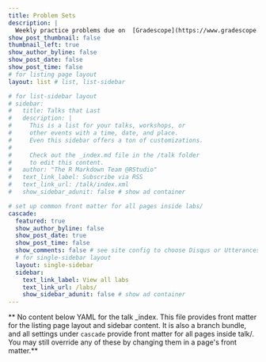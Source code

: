 ```yaml
---
title: Problem Sets
description: |
  Weekly practice problems due on  [Gradescope](https://www.gradescope.com/courses/356299) by 10 pm Monday.
show_post_thumbnail: false
thumbnail_left: true
show_author_byline: false
show_post_date: false
show_post_time: false
# for listing page layout
layout: list # list, list-sidebar

# for list-sidebar layout
# sidebar: 
#   title: Talks that Last
#   description: |
#     This is a list for your talks, workshops, or 
#     other events with a time, date, and place. 
#     Even this sidebar offers a ton of customizations.
#     
#     Check out the _index.md file in the /talk folder 
#     to edit this content. 
#   author: "The R Markdown Team @RStudio"
#   text_link_label: Subscribe via RSS
#   text_link_url: /talk/index.xml
#   show_sidebar_adunit: false # show ad container

# set up common front matter for all pages inside labs/
cascade:
  featured: true
  show_author_byline: false
  show_post_date: true
  show_post_time: false
  show_comments: false # see site config to choose Disqus or Utterances
  # for single-sidebar layout
  layout: single-sidebar
  sidebar:
    text_link_label: View all labs
    text_link_url: /labs/
    show_sidebar_adunit: false # show ad container
---
```


** No content below YAML for the talk _index. This file provides front matter for the listing page layout and sidebar content. It is also a branch bundle, and all settings under `cascade` provide front matter for all pages inside talk/. You may still override any of these by changing them in a page's front matter.**